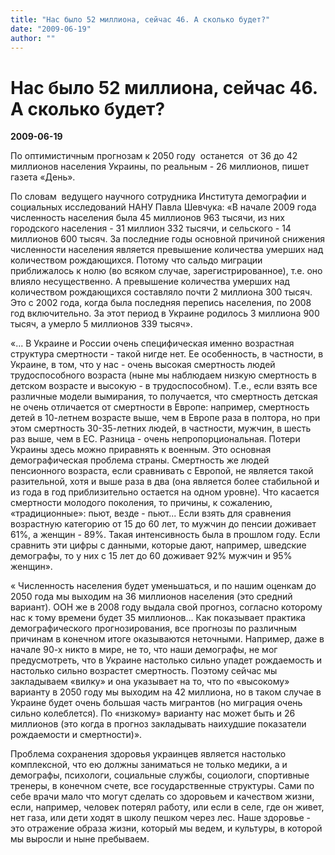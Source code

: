 ```yaml
---
title: "Нас было 52 миллиона, сейчас 46. А сколько будет?"
date: "2009-06-19"
author: ""
---
```


# Нас было 52 миллиона, сейчас 46. А сколько будет?

**2009-06-19** 

По оптимистичным прогнозам к 2050 году  останется  от 36 до 42 миллионов населения Украины, по реальным - 26 миллионов, пишет газета «День».

По словам  ведущего научного сотрудника Института демографии и социальных исследований НАНУ Павла Шевчука: «В начале 2009 года численность населения была 45 миллионов 963 тысячи, из них городского населения - 31 миллион 332 тысячи, и сельского - 14 миллионов 600 тысяч. За последние годы основной причиной снижения численности населения является превышение количества умерших над количеством рождающихся. Потому что сальдо миграции приближалось к нолю (во всяком случае, зарегистрированное), т.е. оно влияло несущественно. А превышение количества умерших над количеством рождающихся составляло почти 2 миллиона 300 тысяч. Это с 2002 года, когда была последняя перепись населения, по 2008 год включительно. За этот период в Украине родилось 3 миллиона 900 тысяч, а умерло 5 миллионов 339 тысяч».

«... В Украине и России очень специфическая именно возрастная структура смертности - такой нигде нет. Ее особенность, в частности, в Украине, в том, что у нас - очень высокая смертность людей трудоспособного возраста (ныне мы наблюдаем низкую смертность в детском возрасте и высокую - в трудоспособном). Т.е., если взять все различные модели вымирания, то получается, что смертность детская не очень отличается от смертности в Европе: например, смертность детей в 10-летнем возрасте выше, чем в Европе раза в полтора, но при этом смертность 30-35-летних людей, в частности, мужчин, в шесть раз выше, чем в ЕС. Разница - очень непропорциональная. Потери Украины здесь можно приравнять к военным. Это основная демографическая проблема страны. Смертность же людей пенсионного возраста, если сравнивать с Европой, не является такой разительной, хотя и выше раза в два (она является более стабильной и из года в год приблизительно остается на одном уровне). Что касается смертности молодого поколения, то причины, к сожалению, «традиционные»: пьют, везде - пьют... Если взять для сравнения возрастную категорию от 15 до 60 лет, то мужчин до пенсии доживает 61%, а женщин - 89%. Такая интенсивность была в прошлом году. Если сравнить эти цифры с данными, которые дают, например, шведские демографы, то у них с 15 лет до 60 доживает 92% мужчин и 95% женщин».

« Численность населения будет уменьшаться, и по нашим оценкам до 2050 года мы выходим на 36 миллионов населения (это средний вариант). ООН же в 2008 году выдала свой прогноз, согласно которому нас к тому времени будет 35 миллионов... Как показывает практика демографического прогнозирования, все прогнозы по различным причинам в конечном итоге оказываются неточными. Например, даже в начале 90-х никто в мире, не то, что наши демографы, не мог предусмотреть, что в Украине настолько сильно упадет рождаемость и настолько сильно возрастет смертность. Поэтому сейчас мы закладываем «вилку» и она указывает на то, что по «высокому» варианту в 2050 году мы выходим на 42 миллиона, но в таком случае в Украине будет очень большая часть мигрантов (но миграция очень сильно колеблется). По «низкому» варианту нас может быть и 26 миллионов (это когда в прогноз закладывать наихудшие показатели рождаемости и смертности)».

Проблема сохранения здоровья украинцев является настолько комплексной, что ею должны заниматься не только медики, а и демографы, психологи, социальные службы, социологи, спортивные тренеры, в конечном счете, все государственные структуры. Сами по себе врачи мало что могут сделать со здоровьем и качеством жизни, если, например, человек потерял работу, или если в селе, где он живет, нет газа, или дети ходят в школу пешком через лес. Наше здоровье - это отражение образа жизни, который мы ведем, и культуры, в которой мы выросли и ныне пребываем.